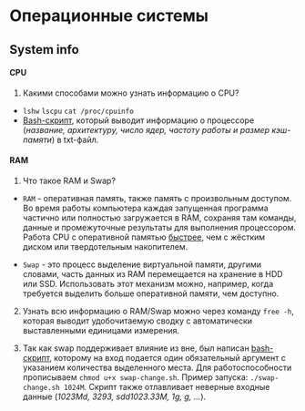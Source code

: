 # Операционные системы

## System info

#### CPU
1. Какими способами можно узнать информацию о CPU? 

- `lshw` `lscpu` `cat /proc/cpuinfo`
- [Bash-скрипт](https://github.com/a1k0u/os/blob/main/cpu-info.sh), 
который выводит информацию о процессоре (_название, архитектуру,
число ядер, частоту работы и размер кэш-памяти_) в txt-файл.

#### RAM
1. Что такое RAM и Swap?


- `RAM` - оперативная память, также память с
произвольным доступом. Во время работы компьютера
каждая запущенная программа частично или полностью
загружается в RAM, сохраняя там команды, данные и 
промежуточные результаты для выполнения процессором.
Работа CPU с оперативной памятью <u>быстрее</u>, чем с 
жёстким диском или твердотельным накопителем.


- `Swap` - это процесс выделение виртуальной памяти,
другими словами, часть данных из RAM перемещается
на хранение в HDD или SSD. Использовать этот
механизм можно, например, когда требуется выделить
больше оперативной памяти, чем доступно.


2. Узнать всю информацию о RAM/Swap можно через
команду `free -h`, которая выводит удобочитаемую
сводку с автоматически выставленными единицами измерения.


3. Так как swap поддерживает влияние из вне, был
написан [bash-скрипт](https://github.com/a1k0u/os/blob/main/swap-change.sh), которому на вход подается один
обязательный аргумент с указанием количества выделенного
места. Для работоспособности прописываем 
`chmod u+x swap-change.sh`. Пример запуска:
`./swap-change.sh 1024M`. Скрипт также отлавливает
неверные входные данные (_1023Md, 3293, 
sdd1023.33M, 1g, g, ..._).
